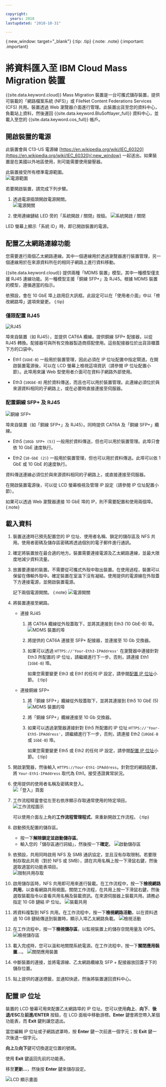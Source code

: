 ```yaml
---

copyright:
  years: 2018
lastupdated: "2018-10-31"

---
```

{:new_window: target="_blank"}
{:tip: .tip}
{:note: .note}
{:important: .important}

# 將資料匯入至 IBM Cloud Mass Migration 裝置

{{site.data.keyword.cloud}} Mass Migration 裝置是一台可攜式儲存裝置，提供可裝載的「網路檔案系統 (NFS)」或 FileNet Content Federations Services (CFS) 共用。裝置透過 Web 瀏覽器介面進行管理。此裝置出貨至您的資料中心，負載站上資料，然後運回 {{site.data.keyword.BluSoftlayer_full}} 資料中心，並載入至您的 {{site.data.keyword.cos_full}} 帳戶。


## 開啟裝置的電源

此裝置會與 C13-US 電源線 [https://en.wikipedia.org/wiki/IEC_60320](https://en.wikipedia.org/wiki/IEC_60320){:new_window} 一起送出。如果裝置是在美國以外地區使用，則可能需要使用變壓器。

此裝置接受所有標準電源範圍。
<br/>
![電源範圍](/images/PowerRating.png)

若要開啟裝置，請完成下列步驟。
1. 透過電源插頭開啟電源開關。<br/>
   ![電源開關](/images/MDMSPowerOnOff.png)

2. 使用連線鏈結 LED 旁的「系統開啟 / 關閉」按鈕。
   ![系統開啟 / 關閉](/images/MDMSSystemOnOff.png)

LED 螢幕上顯示「系統 ID」時，即已開啟裝置的電源。


## 配置乙太網路連線功能

您需要進行兩個乙太網路連線。其中一個連線用於透過瀏覽器進行裝置管理，另一個連線用於在來源資料所在的相同子網路上進行資料移動。

{{site.data.keyword.cloud}} 提供兩種「MDMS 裝置」模型。其中一種模型僅支援 RJ45 連線功能。另一種模型支援「銅線 SFP+」及 RJ45。根據 MDMS 裝置的模型，遵循適當的指示。

依預設，會在 10 GbE 埠上啟用巨大訊框。此設定可以在「使用者介面」中以「修改網路埠」選項來變更。
{:tip}

### 僅限配置 RJ45

![RJ45](/images/RJ45PortZoom.png)

埠來自裝置（如 RJ45），並提供 CAT6A 纜線。提供銅線 SFP+ 配接器，以從 RJ45 轉換。配接器可與所有交換器製造商搭配使用。這些配接器位於出貨貨櫃蓋下方的口袋中。

- Eth1 (`1GbE-B`) 一般用於裝置管理，因此必須在 IP 位址配置中指定閘道。在開啟裝置電源後，可以在 LCD 螢幕上檢視這項資訊（請參閱 IP 位址配置小節）。此埠用來讓 Web 型使用者介面可在資料子網路外部使用。

- Eth3 (`10GbE-B`) 用於資料傳送，而且也可以用於裝置管理。此連線必須位於與來源資料相同的子網路上，或在必要時直接連接至伺服器。


### 配置銅線 SFP+ 及 RJ45

![銅線 SFP+](/images/sfp-ports-sized-port5.png)

埠來自裝置（如「銅線 SFP+」及 RJ45）。同時提供 CAT6A 及「銅線 SFP+」纜線。

- Eth5 (`10Gb SFP+ (5)`) 一般用於資料傳送，但也可以用於裝置管理。此埠只會依 10 GbE 速度執行。

- Eth2 (`10-GbE (2)`) 一般用於裝置管理，但也可以用於資料傳送。此埠可以依 1 GbE 或 10 GbE 的速度執行。


資料傳送連線必須位於與來源資料相同的子網路上，或直接連接至伺服器。

在開啟裝置電源後，可以從 LCD 螢幕檢視及管理 IP 設定（請參閱 IP 位址配置小節）。

如果可以透過 Web 瀏覽器連接 10 GbE 埠的 IP，則不需要配置和使用兩個埠。
{:note}


## 載入資料

1.	裝置送達時已預先配置您的 IP 位址、使用者名稱、鎖定的儲存區及 NFS 共用。使用者密碼及儲存區密碼將透過個別的電子郵件進行通訊。

2.	確定將裝置放在最合適的地方。裝置需要連接電源及乙太網路連線，並最大限度地減少資料流量。

3.	放置要連接的裝置。不需要從可攜式外殼中取出裝置。在使用過程，裝置可以保留在傳輸外殼中。確定裝置在室溫下沒有凝結。使用提供的電源線在外殼蓋下方連接電源，並開啟裝置電源。<br/>
    
    記下兩個電源開關。
    {:note}
    ![電源開關](/images/MDMSPowerSwitch.png)

4. 將裝置連接至網路。
    - 連接 RJ45
      1. 將 CAT6A 纜線從外殼蓋取下，並將其連接到 Eth3 (10 GbE-B) 埠。
      ![MDMS 裝置的埠](/images/MDMSNewEth1and3.png)
      2. 將提供的 CAT6A 連接至 SFP+ 配接器，並連接至 10 Gb 交換器。
      3. 如果可以透過 `HTTPS://'Your-Eth3-IPAddress'` 在瀏覽器中連接針對 Eth3 所配置的 IP 位址，請繼續進行下一步。否則，請連接 Eth1 (`1GbE-B`) 埠。<br/>
         
         如果您需要變更 Eth3 或 Eth1 的任何 IP 設定，請參閱[配置 IP 位址](#configuring-ip-addresses)小節。
         {:tip}
         
    - 連接銅線 SFP+
      1. 將「銅線 SFP+」纜線從外殼蓋取下，並將其連接到 Eth5 10 GbE (5)
         ![MDMS 裝置的埠](/images/sfp-ports-sized-ports-labeled.png)
      2. 將「銅線 SFP+」纜線連接至 10 Gb 交換器。
      3. 如果可以透過瀏覽器連接針對 Eth5 所配置的 IP 位址 `HTTPS://'Your-Eth5-IPAddress'`，請繼續進行下一步，否則，請連接 Eth2 (`10GbE-B` 或 `1GbE-B`) 埠。

         如果您需要變更 Eth5 或 Eth2 的任何 IP 設定，請參閱[配置 IP 位址](#configuring-ip-addresses)小節。
         {:tip}

5. 開啟瀏覽器，然後輸入 `HTTPS://Your-Eth1-IPAddress`。針對您的網路配置，將 `Your-Eth1-IPAddress` 取代為 Eth1。接受憑證異常狀況。

6. 使用提供的使用者名稱及密碼來登入。<br/>
    ![「登入」頁面](/images/login.png)

7. 工作流程精靈會從左至右依序顯示存取通常使用的特定項目。<br/>
    ![工作流程圖示](/images/workflow.png)

    可以使用介面左上角的**工作流程管理程式**，來重新開啟工作流程。
    {:tip}

8.	啟動預先配置的儲存區。
    - 按一下**解除鎖定並啟動儲存區**。
    - 輸入您的「儲存區通行詞組」，然後按一下**確定**。
      ![啟動儲存區](/images/Unlock.png)

9. 依預設，共用同時啟用 NFS 及 SMB 通訊協定，並且沒有存取限制。若要限制存取此共用（對於 NFS 或 SMB），請在共用名稱上按一下滑鼠右鍵，然後選取適當的功能表項目。<br/>
   ![限制共用存取](/images/ShareAccessControl.png)

10. 啟用儲存區時，NFS 共用即可用來進行裝載。在工作流程中，按一下**檢視網路共用**，以查看網路共用視圖。關閉工作流程，在共用上按一下滑鼠右鍵，然後選取裝載指令以查看共用名稱及裝載資訊。在來源伺服器上裝載共用。請務必指定 10 GB 鏈結 IP 位址。
    ![裝載共用](/images/MountCommand.png)

11. 將資料複製到 NFS 共用。在工作流程中，按一下**檢視網路活動**，以在資料透過 10 GB 鏈結傳送到裝置時，顯示入埠乙太網路負載。
    ![檢視活動](/images/SystemNetworkPerf.png)

12. 在工作流程中，按一下**檢視儲存區**，以監視裝置上的儲存空間用量及 IOPS。
    ![檢視儲存區](/images/SystemStoragePoolPerf.png)

13.	載入完成時，您可以溫和地關閉系統電源。在工作流程中，按一下**關閉應用裝置...**。
    ![關閉應用裝置](/images/SystemShutdown.png)

14.	中斷裝置的連接，並將電源線、乙太網路纜線及 SFP + 配接器放回蓋子下的儲存位置。

16.	貼上提供的運送標籤，並通知快遞，然後將裝置運回資料中心。


## 配置 IP 位址

裝置的 LCD 螢幕可用來配置乙太網路埠的 IP 位址。您可以使用**向上**、**向下**、**後退/ESC**及**前進/ENTER** 按鈕，在 LCD 面板中移動游標。**Enter** 鍵會將您帶入某個功能表，而 **Exit** 鍵則讓您退出。

當您編輯 IP 位址或子網路遮罩時，按 **Enter** 鍵一次前進一個字元；按 **Exit** 鍵一次後退一個字元。

**向上**及**向下**鍵可切換選定位置的號碼。

使用 **Exit** 鍵返回先前的功能表。

移至**更新...**，然後按 **Enter** 鍵來儲存設定。

  ![LCD 顯示畫面](/images/MDMSLCD.png)
